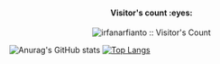 <h4 align="center">Visitor's count :eyes:</h4>
<p align="center"><img src="https://profile-counter.glitch.me/{irfanarfianto}/count.svg" alt="irfanarfianto :: Visitor's Count" /></p>

![Anurag's GitHub stats](https://github-readme-stats.vercel.app/api?username=irfanarfianto&show_icons=true&theme=radical)
[![Top Langs](https://github-readme-stats.vercel.app/api/top-langs/?username=irfanarfianto&hide_progress=true)](https://github.com/irfanarfianto/github-readme-stats)
